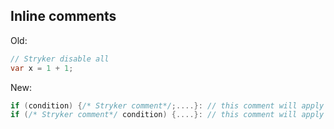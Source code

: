 ## Inline comments

Old:
```csharp
// Stryker disable all
var x = 1 + 1;
```
New:
```csharp
if (condition) {/* Stryker comment*/;....}: // this comment will apply to the whole syntax block
if (/* Stryker comment*/ condition) {....}: // this comment will apply to the whole condition expression
```